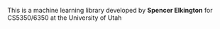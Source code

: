 This is a machine learning library developed by **Spencer Elkington** for CS5350/6350 at the University of Utah
